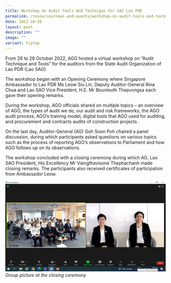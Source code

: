 ```yaml
---
title: Workshop On Audit Tools And Technique For SAI Lao PDR
permalink: /resources/news-and-events/workshop-on-audit-tools-and-technique/
date: 2022-10-26
layout: post
description: ""
image: ""
variant: tiptap
---
```

From 26 to 28 October 2022, AGO hosted a virtual workshop on “Audit Technique and Tools” for the auditors from the State Audit Organization of Lao PDR (Lao SAO).

The workshop began with an Opening Ceremony where Singapore Ambassador to Lao PDR Ms Leow Siu Lin, Deputy Auditor-General Rina Chua and Lao SAO Vice President, H.E. Mr Bounleuth Thepvongsa each gave their opening remarks.

During the workshop, AGO officials shared on multiple topics – an overview of AGO, the types of audit we do, our audit and risk frameworks, the AGO audit process,  AGO’s training model, digital tools that AGO used for auditing, and  procurement and contracts audits of construction projects .

On the last day, Auditor-General (AG) Goh Soon Poh chaired a panel discussion, during which participants asked questions on various topics such as the process of reporting AGO’s observations to Parliament and how AGO follows up on its observations. 

The workshop concluded with a closing ceremony during which AG, Lao SAO President, His Excellency Mr Viengthavisone Thephachanh  made closing remarks. The participants also received certificates of participation from Ambassador Leow.

![](/images/News_Events_Photos/2022/AG_and_Hee_Kim_at_dialogue_with_Laos_PDR.jpg)
*Group picture at the closing ceremony*